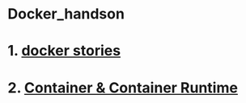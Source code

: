 # Docker_handson
# 1. [docker stories](./Docker_stories)
# 2. [Container & Container Runtime](./container)

